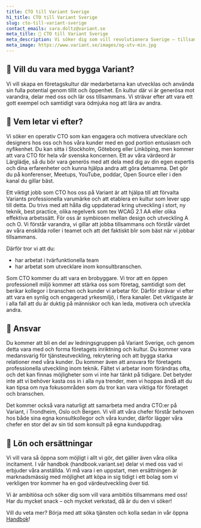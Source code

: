 ```yaml
---
title: CTO till Variant Sverige
h1_title: CTO till Variant Sverige
slug: cto-till-variant-sverige
contact_emails: sara.doltz@variant.se
meta_title: 🚀 CTO till Variant Sverige
meta_description: Vi söker dig som vill revolutionera Sverige – tillsammans med andra och tillsammans med oss!
meta_image: https://www.variant.se/images/og-utv-min.jpg
---
```



## 🌱  Vill du vara med bygga Variant?
Vi vill skapa en företagskultur där medarbetarna kan utvecklas och använda sin fulla potential genom tillit och öppenhet. En kultur där vi är generösa mot varandra, delar med oss och lär oss tillsammans. Vi strävar efter att vara ett gott exempel och samtidigt vara ödmjuka nog att lära av andra.

## 🔧 Vem letar vi efter?
Vi söker en operativ CTO som kan engagera och motivera utvecklare och designers hos oss och hos våra kunder  med en god portion entusiasm och nyfikenhet. Du kan sitta i Stockholm, Göteborg eller Linköping, men kommer att vara CTO för hela vår svenska koncernen.
Ett av våra värdeord är Lärglädje, så du bör vara generös med att dela med dig av din egen expertis och dina erfarenheter och kunna hjälpa andra att göra detsamma. Det gör du på konferenser, Meetups, YouTube, poddar, Open Source eller i den kanal du gillar bäst. 

Ett viktigt jobb som CTO hos oss på Variant är att hjälpa till att förvalta Variants professionella varumärke och att etablera en kultur som lever upp till detta. Du trivs med att hålla dig uppdaterad kring utveckling i stort, ny teknik, best practice, olika regelverk som tex WCAG 2.1 AA eller olika effektiva arbetssätt. För oss är symbiosen mellan design och utveckling A och O. Vi förstår varandra, vi gillar att jobba tillsammans och förstår värdet av våra enskilda roller i teamet och att det faktiskt blir som bäst när vi jobbar tillsammans.

Därför tror vi att du:

- har arbetat i tvärfunktionella team
- har arbetat som utvecklare inom konsultbranschen.

Som CTO kommer du att vara en brobyggare. Vi tror att en öppen professionell miljö kommer att stärka oss som företag, samtidigt som det berikar kollegor i branschen och kunder vi arbetar för. Därför strävar vi efter att vara en synlig och engagerad yrkesmiljö, i flera kanaler. Det viktigaste är i alla fall att du är duktig på människor och kan leda, motivera och utveckla andra.

## 🏢  Ansvar
Du kommer att bli en del av ledningsgruppen på Variant Sverige, och genom detta vara med och forma företagets inriktning och kultur. Du kommer vara medansvarig för tjänsteutveckling, rekrytering och att bygga starka relationer med våra kunder.
Du kommer även att ansvara för företagets professionella utveckling inom teknik. Fältet vi arbetar inom förändras ofta, och det kan finnas möjligheter som vi inte har tänkt på tidigare. Det betyder inte att vi behöver kasta oss in i alla nya trender, men vi hoppas ändå att du kan tipsa om nya fokusområden som du tror kan vara viktiga för företaget och branschen.

Det kommer också vara naturligt att samarbeta med andra CTO:er på Variant, i Trondheim, Oslo och Bergen.
Vi vill att våra chefer förstår behoven hos både sina egna konsultkollegor och våra kunder, därför lägger våra chefer en stor del av sin tid som konsult på egna kunduppdrag.

## 🌟 Lön och ersättningar 
Vi vill vara så öppna som möjligt i allt vi gör, det gäller även våra olika incitament. I vår handbok (handbook.variant.se) delar vi med oss vad vi erbjuder våra anställda. Vi må vara i en uppstart, men ersättningen är marknadsmässig med möjlighet att köpa in sig tidigt i ett bolag som vi verkligen tror kommer ha en god värdeutveckling över tid.

Vi är ambitiösa och söker dig som vill vara ambitiös tillsammans med oss! Har du mycket snack – och mycket verkstad, då är du den vi söker!

Vill du veta mer? Börja med att söka tjänsten och kolla sedan in vår öppna [Handbok](https://handbook.variant.se)!
